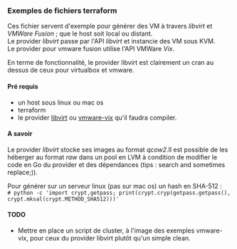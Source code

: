 ### Exemples de fichiers terraform

Ces fichier servent d'exemple pour générer des VM à travers _libvirt_ et _VMWare Fusion_ ; que le host soit local ou distant.  
Le provider _libvirt_ passe par l'API _libvirt_ et instancie des VM sous KVM.  
Le provider pour vmware fusion utilise l'API VMWare _Vix_.  

En terme de fonctionnalité, le provider libvirt est clairement un cran au dessus de ceux pour virtualbox et vmware.

#### Pré requis
 * un host sous linux ou mac os
 * terraform
 * le provider [libvirt](https://github.com/dmacvicar/terraform-provider-libvirt) ou [vmware-vix](https://github.com/hooklift/terraform-provider-vix) qu'il faudra compiler.

#### A savoir
Le provider _libvirt_ stocke ses images au format _qcow2_.Il est possible de les héberger au format _raw_ dans un pool en LVM à condition de modifier le code en Go du provider et des dépendances (tips : search and sometimes replace;)).

Pour générer sur un serveur linux (pas sur mac os) un hash en SHA-512 :  
`# python -c 'import crypt,getpass; print(crypt.cryp(getpass.getpass(), crypt.mksal(crypt.METHOD_SHA512)))'`

#### TODO
 * Mettre en place un script de cluster, à l'image des exemples vmware-vix, pour ceux du provider libvirt plutôt qu'un simple clean.
